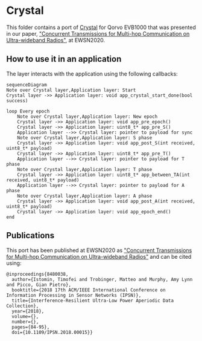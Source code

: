 # Crystal
This folder contains a port of [Crystal](https://dl.acm.org/doi/10.1145/2994551.2994558) for Qorvo EVB1000 that was presented in our paper, ["Concurrent Transmissions for Multi-hop Communication on Ultra-wideband Radios"](http://www.ewsn.org/file-repository/ewsn2020/132_143_lobba.pdf), at EWSN2020.

## How to use it in an application
The layer interacts with the application using the following callbacks:
```mermaid
sequenceDiagram
Note over Crystal layer,Application layer: Start
Crystal layer ->> Application layer: void app_crystal_start_done(bool success)

loop Every epoch
    Note over Crystal layer,Application layer: New epoch
    Crystal layer ->> Application layer: void app_pre_epoch()
    Crystal layer ->> Application layer: uint8_t* app_pre_S() 
    Application layer -->> Crystal layer: pointer to payload for sync
    Note over Crystal layer,Application layer: S phase
    Crystal layer ->> Application layer: void app_post_S(int received, uint8_t* payload)
    Crystal layer ->> Application layer: uint8_t* app_pre_T() 
    Application layer -->> Crystal layer: pointer to payload for T phase
    Note over Crystal layer,Application layer: T phase
    Crystal layer ->> Application layer: uint8_t* app_between_TA(int received, uint8_t* payload)
    Application layer -->> Crystal layer: pointer to payload for A phase
    Note over Crystal layer,Application layer: A phase
    Crystal layer ->> Application layer: void app_post_A(int received, uint8_t* payload)
    Crystal layer ->> Application layer: void app_epoch_end()
end
```

## Publications
This port has been published at EWSN2020 as ["Concurrent Transmissions for Multi-hop Communication on Ultra-wideband Radios"](http://www.ewsn.org/file-repository/ewsn2020/132_143_lobba.pdf) and can be cited using:
```
@inproceedings{8480038,
  author={Istomin, Timofei and Trobinger, Matteo and Murphy, Amy Lynn and Picco, Gian Pietro},
  booktitle={2018 17th ACM/IEEE International Conference on Information Processing in Sensor Networks (IPSN)}, 
  title={Interference-Resilient Ultra-Low Power Aperiodic Data Collection}, 
  year={2018},
  volume={},
  number={},
  pages={84-95},
  doi={10.1109/IPSN.2018.00015}}
```
